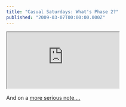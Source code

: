 ```yaml
---
title: "Casual Saturdays: What's Phase 2?"
published: "2009-03-07T00:00:00.000Z"
---
```


<div class="videowrapper">
  <iframe src="https://www.youtube.com/embed/tO5sxLapAts" allowfullscreen></iframe>
</div>

And on a [more serious note....](/articles/2008/04/21/building-a-technology-company-the-old-fashioned-way) 